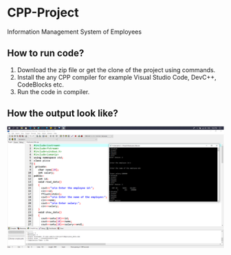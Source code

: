 # CPP-Project
Information Management System of Employees

## How to run code?
1. Download the zip file or get the clone of the project using commands.
2. Install the any CPP compiler for example Visual Studio Code, DevC++, CodeBlocks etc.
3. Run the code in compiler. 

## How the output look like?

![alt text](https://github.com/SSukhvant/CPP-Project/blob/master/Screenshot.png)
